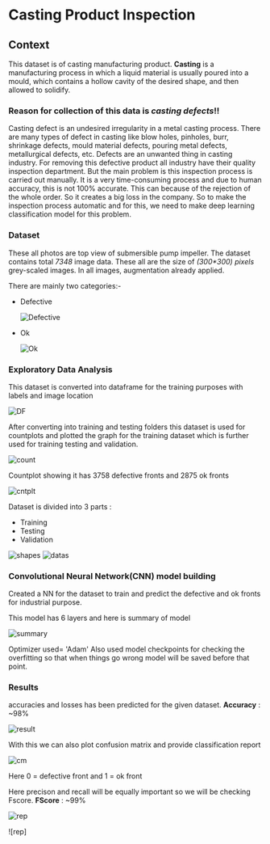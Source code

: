 # Casting Product Inspection

## Context
This dataset is of casting manufacturing product.
**Casting** is a manufacturing process in which a liquid material is usually poured into a mould, which contains a hollow cavity of the desired shape, and then allowed to solidify.

### Reason for collection of this data is _casting defects_!!
Casting defect is an undesired irregularity in a metal casting process.
There are many types of defect in casting like blow holes, pinholes, burr, shrinkage defects, mould material defects, pouring metal defects, metallurgical defects, etc.
Defects are an unwanted thing in casting industry. For removing this defective product all industry have their quality inspection department. But the main problem is this inspection process is carried out manually. It is a very time-consuming process and due to human accuracy, this is not 100% accurate. This can because of the rejection of the whole order. So it creates a big loss in the company.
So to make the inspection process automatic and for this, we need to make deep learning classification model for this problem.

### Dataset
These all photos are top view of submersible pump impeller.
The dataset contains total _7348_ image data. These all are the size of _(300*300) pixels_ grey-scaled images. In all images, augmentation already applied.


There are mainly two categories:-
* Defective


  ![Defective](https://github.com/pranaymohadikar/CastingProductInspection/blob/main/defective.jpeg)
* Ok


  ![Ok](https://github.com/pranaymohadikar/CastingProductInspection/blob/62492d2e3ee2f6a25a9d8426c289d521b46a379d/ok.jpeg)


### Exploratory Data Analysis
This dataset is converted into dataframe for the training purposes with labels and image location


![DF](https://github.com/pranaymohadikar/CastingProductInspection/blob/main/dataframe.png)

After converting into training and testing folders this dataset is used for countplots and plotted the graph for the training dataset which is further used for training testing and validation.

![count](https://github.com/pranaymohadikar/CastingProductInspection/blob/main/counts.png)

Countplot showing it has 3758 defective fronts and 2875 ok fronts

![cntplt](https://github.com/pranaymohadikar/CastingProductInspection/blob/main/countplot.png)

Dataset is divided into 3 parts :
* Training
* Testing
* Validation

![shapes](https://github.com/pranaymohadikar/CastingProductInspection/blob/main/shapes.png)
![datas](https://github.com/pranaymohadikar/CastingProductInspection/blob/main/train_test_val.png)

### Convolutional Neural Network(CNN) model building
Created a NN for the dataset to train and predict the defective and ok fronts for industrial purpose.

This model has 6 layers and here is summary of model

![summary](https://github.com/pranaymohadikar/CastingProductInspection/blob/main/model%20summary.png)

Optimizer used= 'Adam'
Also used model checkpoints for checking the overfitting so that when things go wrong model will be saved before that point.


### Results
accuracies and losses has been predicted for the given dataset.
__Accuracy__ : ~98%

![result](https://github.com/pranaymohadikar/CastingProductInspection/blob/main/details%20about%20loss%20and%20acc.png)

With this we can also plot confusion matrix and provide classification report

![cm](https://github.com/pranaymohadikar/CastingProductInspection/blob/main/confusion_matrix.png)

Here 0 = defective front and 1 = ok front

Here precison and recall will be equally important so we will be checking Fscore.
__FScore__ : ~99%

![rep](https://github.com/pranaymohadikar/CastingProductInspection/blob/main/classification_report.png)



![rep]
